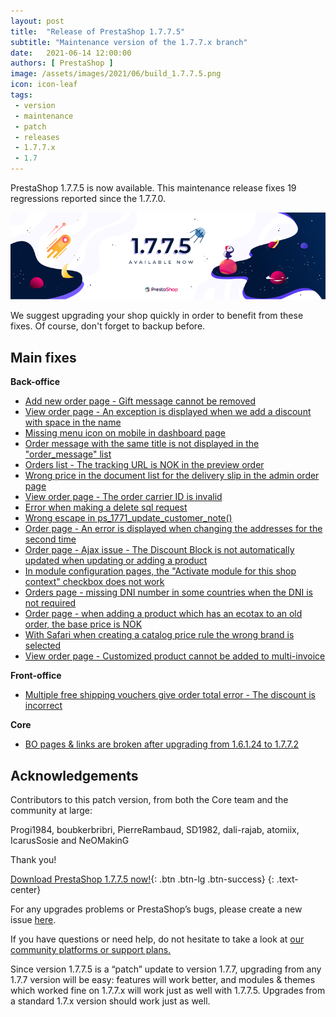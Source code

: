 ```yaml
---
layout: post
title:  "Release of PrestaShop 1.7.7.5"
subtitle: "Maintenance version of the 1.7.7.x branch"
date:   2021-06-14 12:00:00
authors: [ PrestaShop ]
image: /assets/images/2021/06/build_1.7.7.5.png
icon: icon-leaf
tags:
 - version
 - maintenance
 - patch
 - releases
 - 1.7.7.x
 - 1.7
---
```


PrestaShop 1.7.7.5 is now available. This maintenance release fixes 19 regressions reported since the 1.7.7.0.

![1.7.7.5 is available!](/assets/images/2021/06/build_1.7.7.5.png)

We suggest upgrading your shop quickly in order to benefit from these fixes. Of course, don't forget to backup before.

## Main fixes

**Back-office**
- [Add new order page - Gift message cannot be removed](https://github.com/PrestaShop/PrestaShop/issues/24562)
- [View order page - An exception is displayed when we add a discount with space in the name](https://github.com/PrestaShop/PrestaShop/issues/24537)
- [Missing menu icon on mobile in dashboard page](https://github.com/PrestaShop/PrestaShop/issues/24450)
- [Order message with the same title is not displayed in the "order_message" list](https://github.com/PrestaShop/PrestaShop/issues/24535)
- [Orders list - The tracking URL is NOK in the preview order](https://github.com/PrestaShop/PrestaShop/issues/24483)
- [Wrong price in the document list for the delivery slip in the admin order page](https://github.com/PrestaShop/PrestaShop/issues/24197)
- [View order page - The order carrier ID is invalid](https://github.com/PrestaShop/PrestaShop/issues/24307)
- [Error when making a delete sql request](https://github.com/PrestaShop/PrestaShop/issues/24209)
- [Wrong escape in ps_1771_update_customer_note()](https://github.com/PrestaShop/PrestaShop/issues/23633)
- [Order page - An error is displayed when changing the addresses for the second time](https://github.com/PrestaShop/PrestaShop/issues/22917)
- [Order page - Ajax issue - The Discount Block is not automatically updated when updating or adding a product](https://github.com/PrestaShop/PrestaShop/issues/23266)
- [In module configuration pages, the "Activate module for this shop context" checkbox does not work](https://github.com/PrestaShop/PrestaShop/issues/24354)
- [Orders page - missing DNI number in some countries when the DNI is not required](https://github.com/PrestaShop/PrestaShop/issues/23357)
- [Order page - when adding a product which has an ecotax to an old order, the base price is NOK](https://github.com/PrestaShop/PrestaShop/issues/22029)
- [With Safari when creating a catalog price rule the wrong brand is selected](https://github.com/PrestaShop/PrestaShop/issues/24147)
- [View order page - Customized product cannot be added to multi-invoice](https://github.com/PrestaShop/PrestaShop/issues/23734)

**Front-office**
- [Multiple free shipping vouchers give order total error - The discount is incorrect](https://github.com/PrestaShop/PrestaShop/issues/12024)

**Core**
- [BO pages & links are broken after upgrading from 1.6.1.24 to 1.7.7.2](https://github.com/PrestaShop/PrestaShop/issues/23277)

## Acknowledgements

Contributors to this patch version, from both the Core team and the community at large: 

Progi1984, boubkerbribri, PierreRambaud, SD1982, dali-rajab, atomiix, IcarusSosie and NeOMakinG

Thank you!

[Download PrestaShop 1.7.7.5 now!](https://www.prestashop.com/en/download){: .btn .btn-lg .btn-success}
{: .text-center}

For any upgrades problems or PrestaShop’s bugs, please create a new issue [here](https://github.com/PrestaShop/PrestaShop/issues/new/choose).


If you have questions or need help, do not hesitate to take a look at [our community platforms or support plans.](https://devdocs.prestashop.com/1.7/faq/i-need-help/)

Since version 1.7.7.5 is a “patch” update to version 1.7.7, upgrading from any 1.7.7 version will be easy: features will work better, and modules & themes which worked fine on 1.7.7.x will work just as well with 1.7.7.5. Upgrades from a standard 1.7.x version should work just as well.
